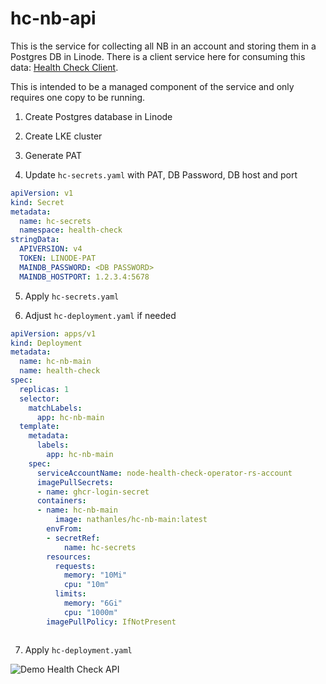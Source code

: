 # hc-nb-api

This is the service for collecting all NB in an account and storing them in a Postgres DB in Linode. There is a client service here for consuming this data:
[Health Check Client](https://github.com/nathanle/hc-nb-api-client).

This is intended to be a managed component of the service and only requires one copy to be running.

1. Create Postgres database in Linode

2. Create LKE cluster

3. Generate PAT 

4. Update `hc-secrets.yaml` with PAT, DB Password, DB host and port


```yaml
apiVersion: v1
kind: Secret
metadata:
  name: hc-secrets
  namespace: health-check
stringData:
  APIVERSION: v4
  TOKEN: LINODE-PAT 
  MAINDB_PASSWORD: <DB PASSWORD>
  MAINDB_HOSTPORT: 1.2.3.4:5678
```


5. Apply `hc-secrets.yaml`

6. Adjust `hc-deployment.yaml` if needed

```yaml
apiVersion: apps/v1
kind: Deployment
metadata:
  name: hc-nb-main 
  name: health-check
spec:
  replicas: 1
  selector:
    matchLabels:
      app: hc-nb-main 
  template:
    metadata:
      labels:
        app: hc-nb-main 
    spec:
      serviceAccountName: node-health-check-operator-rs-account
      imagePullSecrets:
      - name: ghcr-login-secret
      containers:
      - name: hc-nb-main 
          image: nathanles/hc-nb-main:latest
        envFrom:
        - secretRef:
            name: hc-secrets
        resources:
          requests:
            memory: "10Mi"
            cpu: "10m"
          limits:
            memory: "6Gi"
            cpu: "1000m"
        imagePullPolicy: IfNotPresent 
```
```
```

7. Apply `hc-deployment.yaml`



![Demo Health Check API](https://github.com/nathanle/nathanle.github.io/blob/main/hc.gif)
